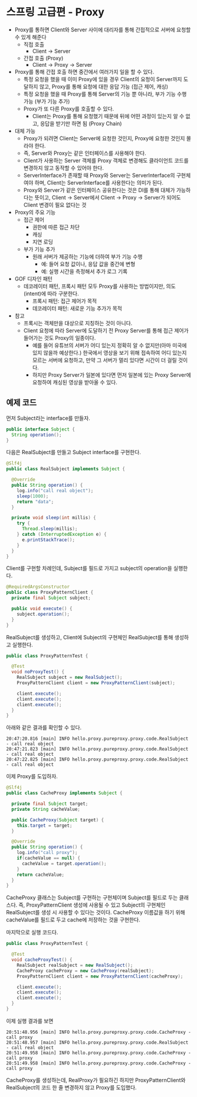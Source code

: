 # 스프링 고급편 - Proxy
- Proxy를 통하면 Client와 Server 사이에 대리자를 통해 간접적으로 서버에 요청할 수 있게 해준다
  - 직접 호출
    - Client -> Server
  - 간접 호출 (Proxy)
    - Client -> Proxy -> Server
- Proxy를 통해 간접 호출 하면 중간에서 여러가지 일을 할 수 있다.
  - 특정 요청을 했을 때 이미 Proxy에 있을 경우 Client의 요청이 Server까지 도달하지 않고, Proxy를 통해 요청에 대한 응답 가능 (접근 제어, 캐싱)
  - 특정 요청을 했을 때 Proxy를 통해 Server의 기능 뿐 아니라, 부가 기능 수행 가능 (부가 기능 추가)
  - Proxy가 또 다른 Proxy를 호출할 수 있다.
    - Client는 Proxy를 통해 요청했기 때문에 뒤에 어떤 과정이 있는지 알 수 없고, 응답을 받기만 하면 됨 (Proxy Chain)
- 대체 가능
  - Proxy가 되려면 Client는 Server에 요청한 것인지, Proxy에 요청한 것인지 몰라야 한다.
  - 즉, Server와 Proxy는 같은 인터페이스를 사용해야 한다.
  - Client가 사용하는 Server 객체를 Proxy 객체로 변경해도 클라이언트 코드를 변경하지 않고 동작할 수 있어야 한다.
  - ServerInterface가 존재할 때 Proxy와 Server는 ServerInterface의 구현체여야 하며, Client는 ServerInterface를 사용한다는 의미가 된다.
  - Proxy와 Server가 같은 인터페이스 공유한다는 것은 DI를 통해 대체가 가능하다는 뜻이고, Client -> Server에서 Client -> Proxy -> Server가 되어도 Client 변경이 필요 없다는 것
- Proxy의 주요 기능
  - 접근 제어
    - 권한에 따른 접근 차단
    - 캐싱
    - 지연 로딩
  - 부가 기능 추가
    - 원래 서버가 제공하는 기능에 더하여 부가 기능 수행
      - 예: 들어 요청 값이나, 응답 값을 중간에 변형
      - 예: 실행 시간을 측정해서 추가 로그 기록
- GOF 디자인 패턴
  - 데코레이터 패턴, 프록시 패턴 모두 Proxy를 사용하는 방법이지만, 의도(intent)에 따라 구분한다.
    - 프록시 패턴: 접근 제어가 목적
    - 데코레이터 패턴: 새로운 기능 추가가 목적
- 참고
  - 프록시는 객체만을 대상으로 지칭하는 것이 아니다.
  - Client 요청에 따라 Server에 도달하기 전 Proxy Server를 통해 접근 제어가 들어가는 것도 Proxy의 일종이다.
    - 예를 들어 유튜브의 서버가 어디 있는지 정확히 알 수 없지만(아마 미국에 있지 않을까 예상한다.) 한국에서 영상을 보기 위해 접속하여 어디 있는지 모르는 서버에 요청하고, 만약 그 서버가 멀리 있다면 시간이 더 걸릴 것이다.
    - 하지만 Proxy Server가 일본에 있다면 먼저 일본에 있는 Proxy Server에 요청하여 캐싱된 영상을 받아올 수 있다.

## 예제 코드
먼저 Subject라는 interface를 만들자.
~~~java
public interface Subject {
  String operation();
}
~~~

다음은 RealSubject를 만들고 Subject interface를 구현한다.
~~~java
@Slf4j
public class RealSubject implements Subject {

  @Override
  public String operation() {
    log.info("call real object");
    sleep(1000);
    return "data";
  }

  private void sleep(int millis) {
    try {
      Thread.sleep(millis);
    } catch (InterruptedException e) {
      e.printStackTrace();
    }
  }
}
~~~

Client를 구현할 차례인데, Subject를 필드로 가지고 subject의 operation을 실행한다.
~~~java
@RequiredArgsConstructor
public class ProxyPatternClient {
  private final Subject subject;

  public void execute() {
    subject.operation();
  }
}
~~~

RealSubject를 생성하고, Client에 Subject의 구현체인 RealSubject를 통해 생성하고 실행한다.
~~~java
public class ProxyPatternTest {

  @Test
  void noProxyTest() {
    RealSubject subject = new RealSubject();
    ProxyPatternClient client = new ProxyPatternClient(subject);

    client.execute();
    client.execute();
    client.execute();
  }
}
~~~

아래와 같은 결과를 확인할 수 있다.
~~~
20:47:20.816 [main] INFO hello.proxy.pureproxy.proxy.code.RealSubject - call real object
20:47:21.823 [main] INFO hello.proxy.pureproxy.proxy.code.RealSubject - call real object
20:47:22.825 [main] INFO hello.proxy.pureproxy.proxy.code.RealSubject - call real object
~~~

이제 Proxy를 도입하자.
~~~java
@Slf4j
public class CacheProxy implements Subject {

  private final Subject target;
  private String cacheValue;

  public CacheProxy(Subject target) {
    this.target = target;
  }

  @Override
  public String operation() {
    log.info("call proxy");
    if(cacheValue == null) {
      cacheValue = target.operation();
    }
    return cacheValue;
  }
}
~~~
CacheProxy 클래스는 Subject를 구현하는 구현체이며 Subject를 필드로 두는 클래스다.
즉, ProxyPatternClient 생성에 사용될 수 있고 Subject의 구현체인 RealSubject를 생성 시 사용할 수 있다는 것이다.
CacheProxy 이름값을 하기 위해 cacheValue를 필드로 두고 cache에 저장하는 것을 구현한다.

마지막으로 실행 코드다.
~~~java
public class ProxyPatternTest {

  @Test
  void cacheProxyTest() {
    RealSubject realSubject = new RealSubject();
    CacheProxy cacheProxy = new CacheProxy(realSubject);
    ProxyPatternClient client = new ProxyPatternClient(cacheProxy);

    client.execute();
    client.execute();
    client.execute();
  }
}
~~~

이제 실행 결과를 보면
~~~
20:51:48.956 [main] INFO hello.proxy.pureproxy.proxy.code.CacheProxy - call proxy
20:51:48.957 [main] INFO hello.proxy.pureproxy.proxy.code.RealSubject - call real object
20:51:49.958 [main] INFO hello.proxy.pureproxy.proxy.code.CacheProxy - call proxy
20:51:49.958 [main] INFO hello.proxy.pureproxy.proxy.code.CacheProxy - call proxy
~~~

CacheProxy를 생성하는데, RealProxy가 필요하긴 하지만 ProxyPatternClient와 RealSubject의 코드 한 줄 변경하지 않고 Proxy를 도입했다.